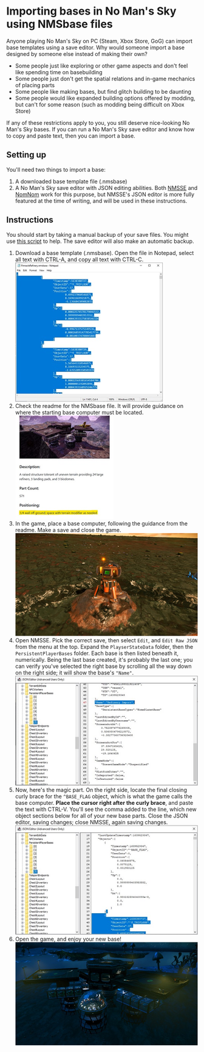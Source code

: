 # Importing bases in No Man's Sky using NMSbase files

Anyone playing No Man's Sky on PC (Steam, Xbox Store, GoG) can import base templates using a save editor.  Why would someone import a base designed by someone else instead of making their own?
- Some people just like exploring or other game aspects and don't feel like spending time on basebuilding
- Some people just don't get the spatial relations and in-game mechanics of placing parts
- Some people like making bases, but find glitch building to be daunting
- Some people would like expanded building options offered by modding, but can't for some reason (such as modding being difficult on Xbox Store)

If any of these restrictions apply to you, you still deserve nice-looking No Man's Sky bases.  If you can run a No Man's Sky save editor and know how to copy and paste text, then you can import a base.

## Setting up
You'll need two things to import a base:
1. A downloaded base template file (.nmsbase)
2. A No Man's Sky save editor with JSON editing abilities.  Both [NMSSE](https://github.com/goatfungus/NMSSaveEditor) and [NomNom](https://github.com/cengelha/NomNom) work for this purpose, but NMSSE's JSON editor is more fully featured at the time of writing, and will be used in these instructions.

## Instructions
You should start by taking a manual backup of your save files. You might use [this script](https://github.com/weasel-nms/NMS-save-file-backup) to help.  The save editor will also make an automatic backup.
1. Download a base template (.nmsbase).  Open the file in Notepad, select all text with CTRL-A, and copy all text with CTRL-C.  
![Select and copy](https://github.com/weasel-nms/NMSbase--Instructions/blob/main/images/nmsbase-1-select.jpg)
2. Check the readme for the NMSbase file.  It will provide guidance on where the starting base computer must be located.  
![Base computer details](https://raw.githubusercontent.com/weasel-nms/NMSbase--Instructions/main/images/nmsbase-2-location.jpg)
3. In the game, place a base computer, following the guidance from the readme. Make a save and close the game.  
![Placed base computer](https://raw.githubusercontent.com/weasel-nms/NMSbase--Instructions/main/images/nmsbase-3-computer.jpg)
4. Open NMSSE.  Pick the correct save, then select `Edit`, and `Edit Raw JSON` from the menu at the top.  Expand the `PlayserStateData` folder, then the `PersistentPlayerBases` folder.  Each base is then listed beneath it, numerically.  Being the last base created, it's probably the last one; you can verify you've selected the right base by scrolling all the way down on the right side; it will show the base's `"Name"`.  
![Navigating the JSON editor](https://raw.githubusercontent.com/weasel-nms/NMSbase--Instructions/main/images/nmsbase-4-baseentry.jpg)
5. Now, here's the magic part. On the right side, locate the final closing curly brace for the `^BASE_FLAG` object, which is what the game calls the base computer. **Place the cursor right after the curly brace**, and paste the text with CTRL-V. You'll see the comma added to the line, which new object sections below for all of your new base parts. Close the JSON editor, saving changes; close NMSSE, again saving changes.  
![Pasting the base parts](https://raw.githubusercontent.com/weasel-nms/NMSbase--Instructions/main/images/nmsbase-5-pasting.jpg)
6. Open the game, and enjoy your new base!  
![bam - base](https://raw.githubusercontent.com/weasel-nms/NMSbase--Instructions/main/images/nmsbase-6-done.jpg)
